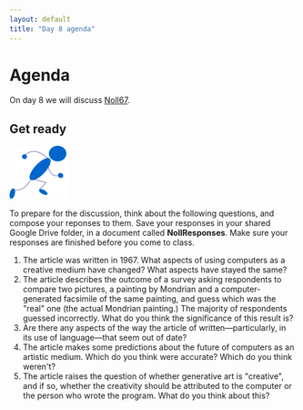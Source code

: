 ```yaml
---
layout: default
title: "Day 8 agenda"
---
```


# Agenda

On day 8 we will discuss [Noll67](http://ieeexplore.ieee.org/xpl/articleDetails.jsp?arnumber=5217127).

## Get ready

<img class="parimg" alt="Get ready" src="img/getready.png">

To prepare for the discussion, think about the following questions, and compose your reponses to them.  Save your responses in your shared Google Drive folder, in a document called **NollResponses**.  Make sure your responses are finished before you come to class.

1. The article was written in 1967.  What aspects of using computers as a creative medium have changed?  What aspects have stayed the same?
2. The article describes the outcome of a survey asking respondents to compare two pictures, a painting by Mondrian and a computer-generated facsimile of the same painting, and guess which was the "real" one (the actual Mondrian painting.)  The majority of respondents guessed incorrectly.  What do you think the significance of this result is?
3. Are there any aspects of the way the article of written&mdash;particularly, in its use of language&mdash;that seem out of date?
4. The article makes some predictions about the future of computers as an artistic medium. Which do you think were accurate?  Which do you think weren't?
5. The article raises the question of whether generative art is "creative", and if so, whether the creativity should be attributed to the computer or the person who wrote the program.  What do you think about this?

<div style="clear: both;"></div>
